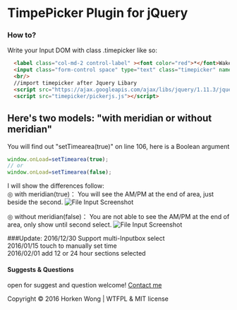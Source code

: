 TimpePicker Plugin for jQuery
========

### How to?

Write your Input DOM with class .timepicker like so:

```html
  <label class="col-md-2 control-label" ><font color="red">*</font>Wake Up Time :?</label>
  <input class="form-control space" type="text" class="timepicker" name="timepicker" readonly> // input box here
  <br/>
  //import timepicker after Jquery Libary
  <script src="https://ajax.googleapis.com/ajax/libs/jquery/1.11.3/jquery.min.js"></script>
  <script src="timepicker/pickerjs.js"></script>
````
## Here's two models: "with meridian or without meridian"
You will find out "setTimearea(true)" on line 106, here is a Boolean argument
```js
window.onLoad=setTimearea(true); 
// or 
window.onLoad=setTimearea(false);
```
I will show the differences follow:<br/>
◎ with meridian(true)： You will see the AM/PM at the end of area, just beside the second.
![File Input Screenshot](http://w1.loxa.edu.tw/xxxeee/timepicker2.jpg)

◎ without meridian(false)： You are not able to see the AM/PM at the end of area, only show until second select.
![File Input Screenshot](http://w1.loxa.edu.tw/xxxeee/timepicker.jpg)


###Update: 
2016/12/30 Support multi-Inputbox select<br/>
2016/01/15 touch to manually set time<br/>
2016/02/01 add 12 or 24 hour sections selected<br/>

#### Suggests & Questions
open for suggest and question welcome! [Contact me](mailto:horkenwong@gmail.com "horken")

Copyright © 2016 Horken Wong | WTFPL & MIT license
